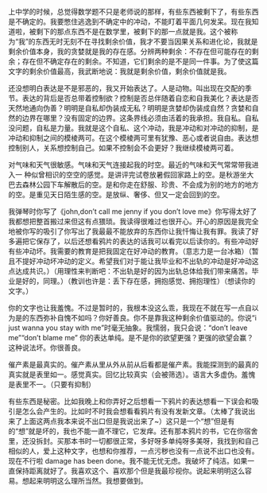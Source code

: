 ﻿上中学的时候，总觉得数学题不只是老师说的那样，有些东西被剩下了，有些东西是不确定的。我要憋住逃逸到不确定中的冲动，不能盯着平面几何发呆。现在我知道啦，被剩下的那点东西不是在数学里，被剩下的那一点就是我。这个被称为“我”的东西无时无刻不在寻找剩余价值，我才不要当因果关系和进化论，我就是剩余价值本身，我的贪婪就是我的存在感。分辨两种剩余：不存在但可能存在的剩余；存在但不确定存在的剩余。不知道，它们剩余的是不是同一件事。为了使这篇文字的剩余价值最高，我武断地说：我就是剩余价值，剩余价值就是我。


还没想明白表达是不是邪恶的，我又开始表达了。人是动物。叫出现在交配的季节。表达的背后是否总带着控制欲？控制是否总伴随着自恋和自我美化？表达是否天然地通向伪善？明明是自私却伪装成无私？明明是贪婪却伪装成自然？贪婪和自然的边界在哪里？没有固定的边界。这条界线必须由活着的我承担。我自私。自私没问题，自私是力量。我就是这个自私、这个冲动，我是冲动和对冲动的抑制，是冲动和抑制之间的模棱两可。在这个模棱两可里有犹豫、恶心或者说自由。表达想控制别人，关系想控制自己。如果不控制会不会更好？我继续模棱两可着。


对气味和天气很敏感。气味和天气连接起我的时空。最近的气味和天气常常带我进入一 种似曾相识的空空的感觉。是讲评完试卷放暑假回家路上的空。是秋游坐大巴去森林公园下车解散后的空。是和你走在舒服、珍贵、不会成为别的地方的地方的空。是重见天日陌生感的空。是放纵、奢侈、但又一定会回到的空。


我弹琴时你写了《john,don’t call me jenny if you don’t love me》你写得太好了我都想把整首搬过来但这有点猥琐。我读得很难过也很开心。开心的原因是我完全地被你写的吸引了你写出了我最最不能放弃的东西你让我忏悔让我有罪。我读了好多遍把它保存了，以后还想看鸦片的表达的话我可以看完以后读你的。有些冲动好有些冲动坏。我需要的教育是把我固定在好冲动的教育。（意志力是一台冰箱）（暂且不提好冲动坏冲动的定义。希望我们对于能让我毕业和不出轨的冲动是好冲动这点达成共识。）（用理性来判断吧：不出轨是好的因为出轨总体给我们带来痛苦。毕业是好的，同理。）（教训也许是：丢下存在感，拥抱感觉、拥抱理性）（想读你的文字。）


你的文字也让我羞愧。不过是暂时的，我根本没这么乖，我现在不就在写一点自以为是的东西弥补自愧不如吗？你好善良。你不是靠我这种剩余价值驱动的。你说“i just wanna you stay with me”时毫无抽象。我懦弱，我只会说：“don’t leave me”“don’t blame me” 你的表达单纯。是不是你的欲望更强？更强的欲望会赢？这种说法坏。你很善良。


催产素是最真实的。催产素从里从外从前从后看都是催产素。我能探测到的最真的真实就是表里如一。感觉真实。回忆比较真实（会被筛选）。语言大多虚伪。羞愧是表里不一。（只要有抑制）


有些东西是秘密。比如我晚上和你弄好之后想看一下鸦片的表达想看一下误会和吸引是怎么会产生的。比如时不时我会想看看鸦片有没有发新文章。（太棒了我说出来了上面这两点我本来说不出口但是我说出来了~）这只是一个“想”但是有的“想”就是坏的，我也不能一直不理它，它发痒。还有那本鸦片的书，它在你宿舍里，还没拆封。买那本书时一切都很正常，多好呀多单纯呀多美呀，我找到和自己相似的人，爱上这种文字，也想和你推荐，一点污秽也没有一点说不出口也没有。现在不行啦 damage has been done。我不能无忧无虑。我破坏了纯洁。如果一直保持距离就好了。我喜欢这个、喜欢那个但是我最珍视你。说起来明明这么容易。想起来明明这么理所当然。我想要做到。